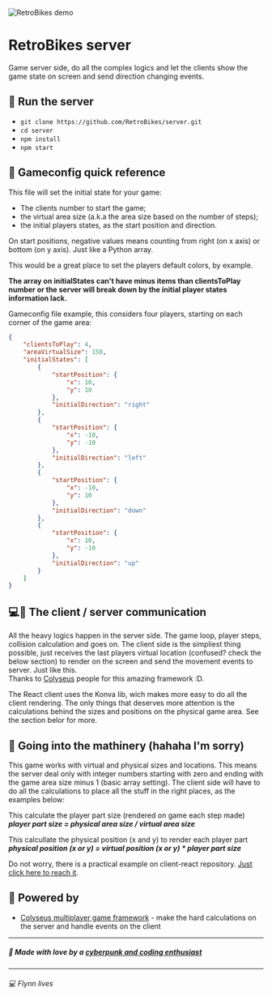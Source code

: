 ![RetroBikes demo](https://avatars3.githubusercontent.com/u/54962401?s=150)
# RetroBikes server
Game server side, do all the complex logics and let the clients show the game state on screen and send direction changing events.

## 🏃 Run the server
 * `git clone https://github.com/RetroBikes/server.git`
 * `cd server`
 * `npm install`
 * `npm start`

## 📄 Gameconfig quick reference
This file will set the initial state for your game:
   * The clients number to start the game;
   * the virtual area size (a.k.a the area size based on the number of steps);
   * the initial players states, as the start position and direction.

On start positions, negative values means counting from right (on x axis) or bottom (on y axis). Just like a Python array.

This would be a great place to set the players default colors, by example.

__The array on initialStates can't have minus items than clientsToPlay number or the server will break down by the initial player states information lack.__

Gameconfig file example, this considers four players, starting on each corner of the game area:
```json
{
    "clientsToPlay": 4,
    "areaVirtualSize": 150,
    "initialStates": [
        {
            "startPosition": {
                "x": 10,
                "y": 10
            },
            "initialDirection": "right"
        },
        {
            "startPosition": {
                "x": -10,
                "y": -10
            },
            "initialDirection": "left"
        },
        {
            "startPosition": {
                "x": -10,
                "y": 10
            },
            "initialDirection": "down"
        },
        {
            "startPosition": {
                "x": 10,
                "y": -10
            },
            "initialDirection": "up"
        }
    ]
}
```

## 💻📲 The client / server communication
All the heavy logics happen in the server side. The game loop, player steps, collision calculation and goes on. The client side is the simpliest thing possible, just receives the last players virtual location (confused? check the below section) to render on the screen and send the movement events to server. Just like this.  
Thanks to [Colyseus](https://colyseus.io/) people for this amazing framework :D.

The React client uses the Konva lib, wich makes more easy to do all the client rendering. The only things that deserves more attention is the calculations behind the sizes and positions on the physical game area. See the section belor for more.

## 🧮 Going into the mathinery (hahaha I'm sorry)
This game works with virtual and physical sizes and locations. This means the server deal only with integer numbers starting with zero and ending with the game area size minus 1 (basic array setting). The client side will have to do all the calculations to place all the stuff in the right places, as the examples below:

This calculate the player part size (rendered on game each step made)  
*__player part size = physical area size / virtual area size__*

This calcullate the physical position (x and y) to render each player part  
*__physical position (x or y) = virtual position (x or y) * player part size__*

Do not worry, there is a practical example on client-react repository. [Just click here to reach it](https://github.com/RetroBikes/client-react/blob/master/src/pages/game/Game.js).

## 🔌 Powered by
 * [Colyseus multiplayer game framework](https://colyseus.io/) - make the hard calculations on the server and handle events on the client

----------------

##### 💜 Made with love by a [cyberpunk and coding enthusiast](https://github.com/VictorHugoBatista)

----------------

###### 	💻 Flynn lives